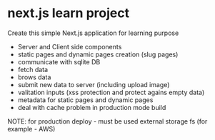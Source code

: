 # next.js learn project

Create this simple Next.js application for learning purpose

- Server and Client side components
- static pages and dynamic pages creation (slug pages)
- communicate with sqlite DB 
- fetch data
- brows data
- submit new data to server (including upload image)
- valitation inputs (xss protection and protect agains empty data)
- metadata for static pages and dynamic pages
- deal with cache problem in production mode build

NOTE: for production deploy - must be used external storage fs (for example - AWS)